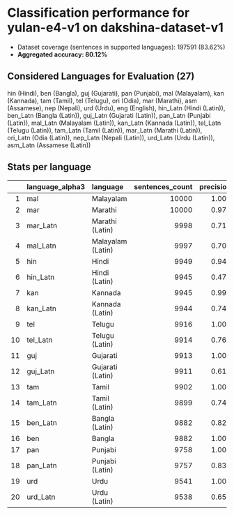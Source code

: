 # Classification performance for yulan-e4-v1 on dakshina-dataset-v1

- Dataset coverage (sentences in supported languages): 197591 (83.62%)
- **Aggregated accuracy: 80.12%**

<h2 id="supported-languages">Considered Languages for Evaluation (27)</h2>

hin (Hindi), ben (Bangla), guj (Gujarati), pan (Punjabi), mal (Malayalam), kan (Kannada), tam (Tamil), tel (Telugu), ori (Odia), mar (Marathi), asm (Assamese), nep (Nepali), urd (Urdu), eng (English), hin_Latn (Hindi (Latin)), ben_Latn (Bangla (Latin)), guj_Latn (Gujarati (Latin)), pan_Latn (Punjabi (Latin)), mal_Latn (Malayalam (Latin)), kan_Latn (Kannada (Latin)), tel_Latn (Telugu (Latin)), tam_Latn (Tamil (Latin)), mar_Latn (Marathi (Latin)), ori_Latn (Odia (Latin)), nep_Latn (Nepali (Latin)), urd_Latn (Urdu (Latin)), asm_Latn (Assamese (Latin))

<h2 id="metrics-per-language">Stats per language</h2>

|    | language_alpha3   | language          |   sentences_count |   precision |   recall |    f1 |   tp |   fp |     tn |   fn |
|---:|:------------------|:------------------|------------------:|------------:|---------:|------:|-----:|-----:|-------:|-----:|
|  1 | mal               | Malayalam         |             10000 |       1.000 |    1.000 | 1.000 | 9999 |    2 | 187589 |    1 |
|  2 | mar               | Marathi           |             10000 |       0.974 |    0.939 | 0.945 | 9391 |  246 | 187345 |  609 |
|  3 | mar_Latn          | Marathi (Latin)   |              9998 |       0.712 |    0.747 | 0.635 | 7464 | 3020 | 184573 | 2534 |
|  4 | mal_Latn          | Malayalam (Latin) |              9997 |       0.705 |    0.580 | 0.562 | 5799 | 2427 | 185167 | 4198 |
|  5 | hin               | Hindi             |              9949 |       0.943 |    0.974 | 0.931 | 9687 |  586 | 187056 |  262 |
|  6 | hin_Latn          | Hindi (Latin)     |              9945 |       0.479 |    0.341 | 0.328 | 3396 | 3695 | 183951 | 6549 |
|  7 | kan               | Kannada           |              9945 |       0.999 |    1.000 | 0.999 | 9945 |    8 | 187638 |    0 |
|  8 | kan_Latn          | Kannada (Latin)   |              9944 |       0.748 |    0.857 | 0.704 | 8518 | 2863 | 184784 | 1426 |
|  9 | tel               | Telugu            |              9916 |       1.000 |    1.000 | 1.000 | 9916 |    2 | 187673 |    0 |
| 10 | tel_Latn          | Telugu (Latin)    |              9914 |       0.768 |    0.638 | 0.631 | 6326 | 1911 | 185766 | 3588 |
| 11 | guj               | Gujarati          |              9913 |       1.000 |    1.000 | 1.000 | 9912 |    0 | 187678 |    1 |
| 12 | guj_Latn          | Gujarati (Latin)  |              9911 |       0.610 |    0.673 | 0.532 | 6674 | 4261 | 183419 | 3237 |
| 13 | tam               | Tamil             |              9902 |       1.000 |    1.000 | 1.000 | 9902 |    2 | 187687 |    0 |
| 14 | tam_Latn          | Tamil (Latin)     |              9899 |       0.742 |    0.692 | 0.637 | 6854 | 2377 | 185315 | 3045 |
| 15 | ben_Latn          | Bangla (Latin)    |              9882 |       0.823 |    0.735 | 0.717 | 7262 | 1558 | 186151 | 2620 |
| 16 | ben               | Bangla            |              9882 |       1.000 |    0.981 | 0.990 | 9690 |    4 | 187705 |  192 |
| 17 | pan               | Punjabi           |              9758 |       1.000 |    1.000 | 1.000 | 9757 |    2 | 187831 |    1 |
| 18 | pan_Latn          | Punjabi (Latin)   |              9757 |       0.835 |    0.676 | 0.696 | 6600 | 1304 | 186530 | 3157 |
| 19 | urd               | Urdu              |              9541 |       1.000 |    0.999 | 0.999 | 9531 |    4 | 188046 |   10 |
| 20 | urd_Latn          | Urdu (Latin)      |              9538 |       0.654 |    0.176 | 0.259 | 1680 |  887 | 187166 | 7858 |